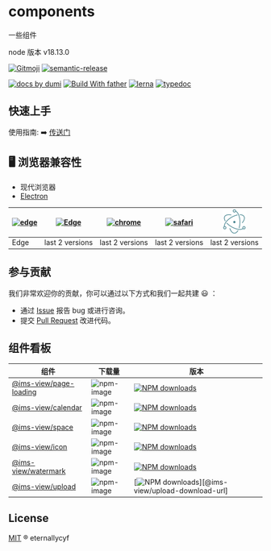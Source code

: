 # components

一些组件

node 版本 v18.13.0

[![Gitmoji][gitmoji]][gitmoji-url] [![semantic-release][semantic-release]][semantic-release-repo]

[![ docs by dumi][dumi-url]](https://d.umijs.org/) [![Build With father][father-url]](https://github.com/umijs/father/) [![lerna](https://img.shields.io/badge/maintained%20with-lerna-cc00ff.svg)][lerna-url] [![typedoc](https://img.shields.io/badge/API%20by-typedoc-9600ff.svg)](https://typedoc.org/)

<!-- umi url -->

[lerna-url]: https://lernajs.io/
[dumi-url]: https://img.shields.io/badge/docs%20by-dumi-blue
[father-url]: https://img.shields.io/badge/build%20with-father-028fe4.svg

<!-- badage url -->

[gitmoji]: https://img.shields.io/badge/Gitmoji-%20😜%20😍-FFDD67.svg
[gitmoji-url]: https://gitmoji.carloscuesta.me/
[semantic-release]: https://img.shields.io/badge/%20%20%F0%9F%93%A6%F0%9F%9A%80-semantic--release-e10079.svg
[semantic-release-repo]: https://github.com/semantic-release/semantic-release

## 快速上手

使用指南: ➡️ [传送门](https://components-eternallycyf.vercel.app/)

## 🖥 浏览器兼容性

- 现代浏览器
- [Electron](https://www.electronjs.org/)

| [![edge](https://raw.githubusercontent.com/alrra/browser-logos/master/src/edge/edge_48x48.png)](http://godban.github.io/browsers-support-badges/) | [![Edge](https://raw.githubusercontent.com/alrra/browser-logos/master/src/firefox/firefox_48x48.png)](http://godban.github.io/browsers-support-badges/) | [![chrome](https://raw.githubusercontent.com/alrra/browser-logos/master/src/chrome/chrome_48x48.png)](http://godban.github.io/browsers-support-badges/) | [![safari](https://raw.githubusercontent.com/alrra/browser-logos/master/src/safari/safari_48x48.png)](http://godban.github.io/browsers-support-badges/) | [![electron_48x48](https://raw.githubusercontent.com/alrra/browser-logos/master/src/electron/electron_48x48.png)](http://godban.github.io/browsers-support-badges/) |
| ------------------------------------------------------------------------------------------------------------------------------------------------- | ------------------------------------------------------------------------------------------------------------------------------------------------------- | ------------------------------------------------------------------------------------------------------------------------------------------------------- | ------------------------------------------------------------------------------------------------------------------------------------------------------- | ------------------------------------------------------------------------------------------------------------------------------------------------------------------- |
| Edge                                                                                                                                              | last 2 versions                                                                                                                                         | last 2 versions                                                                                                                                         | last 2 versions                                                                                                                                         | last 2 versions                                                                                                                                                     |

## 参与贡献

我们非常欢迎你的贡献，你可以通过以下方式和我们一起共建 😃 ：

- 通过 [Issue](https://github.com/eternallycyf/components/issues) 报告 bug 或进行咨询。
- 提交 [Pull Request](https://github.com/eternallycyf/components/pulls) 改进代码。

## 组件看板

| 组件                                                                           | 下载量                                                                                                              | 版本                                                                                           |
| ------------------------------------------------------------------------------ | ------------------------------------------------------------------------------------------------------------------- | ---------------------------------------------------------------------------------------------- |
| [@ims-view/page-loading](https://www.npmjs.com/package/@ims-view/page-loading) | ![npm-image](http://img.shields.io/npm/v/@ims-view/page-loading.svg?style=flat-square&color=deepgreen&label=latest) | [![NPM downloads][@ims-view/page-loading-download-image]][@ims-view/page-loading-download-url] |
| [@ims-view/calendar](https://www.npmjs.com/package/@ims-view/calendar)         | ![npm-image](http://img.shields.io/npm/v/@ims-view/calendar.svg?style=flat-square&color=deepgreen&label=latest)     | [![NPM downloads][@ims-view/calendar-download-image]][@ims-view/calendar-download-url]         |
| [@ims-view/space](https://www.npmjs.com/package/@ims-view/space)               | ![npm-image](http://img.shields.io/npm/v/@ims-view/space.svg?style=flat-square&color=deepgreen&label=latest)        | [![NPM downloads][@ims-view/space-download-image]][@ims-view/space-download-url]               |
| [@ims-view/icon](https://www.npmjs.com/package/@ims-view/icon)                 | ![npm-image](http://img.shields.io/npm/v/@ims-view/icon.svg?style=flat-square&color=deepgreen&label=latest)         | [![NPM downloads][@ims-view/icon-download-image]][@ims-view/icon-download-url]                 |
| [@ims-view/watermark](https://www.npmjs.com/package/@ims-view/watermark)       | ![npm-image](http://img.shields.io/npm/v/@ims-view/watermark.svg?style=flat-square&color=deepgreen&label=latest)    | [![NPM downloads][@ims-view/watermark-download-image]][@ims-view/watermark-download-url]       |
| [@ims-view/upload](https://www.npmjs.com/package/@ims-view/upload)             | ![npm-image](http://img.shields.io/npm/v/@ims-view/upload.svg?style=flat-square&color=deepgreen&label=latest)       | [![NPM downloads][@ims-view/upload-download-image]][@ims-view/upload-download-url]             |

[@ims-view/page-loading-download-url]: https://npmjs.org/package/@ims-view/page-loading
[@ims-view/page-loading-download-image]: https://img.shields.io/npm/dm/@ims-view/page-loading.svg?style=flat-square
[@ims-view/calendar-download-url]: https://npmjs.org/package/@ims-view/calendar
[@ims-view/calendar-download-image]: https://img.shields.io/npm/dm/@ims-view/calendar.svg?style=flat-square
[@ims-view/space-download-url]: https://npmjs.org/package/@ims-view/space
[@ims-view/space-download-image]: https://img.shields.io/npm/dm/@ims-view/space.svg?style=flat-square
[@ims-view/icon-download-url]: https://npmjs.org/package/@ims-view/icon
[@ims-view/icon-download-image]: https://img.shields.io/npm/dm/@ims-view/icon.svg?style=flat-square
[@ims-view/watermark-download-url]: https://npmjs.org/package/@ims-view/watermark
[@ims-view/watermark-download-image]: https://img.shields.io/npm/dm/@ims-view/watermark.svg?style=flat-square
[@ims-view/upload]: https://npmjs.org/package/@ims-view/upload
[@ims-view/upload-download-image]: https://img.shields.io/npm/dm/@ims-view/upload.svg?style=flat-square

## License

[MIT](./LICENSE) ® eternallycyf
